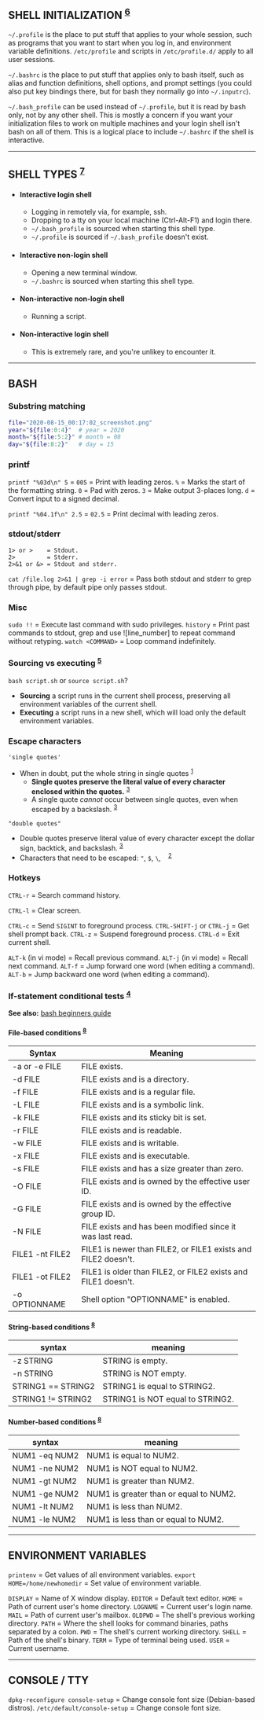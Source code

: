 
## SHELL INITIALIZATION <sup>[6]</sup>

`~/.profile` is the place to put stuff that applies to your whole session, such as programs that you want to start when you log in, and environment variable definitions. `/etc/profile` and scripts in `/etc/profile.d/` apply to all user sessions.

`~/.bashrc` is the place to put stuff that applies only to bash itself, such as alias and function definitions, shell options, and prompt settings (you could also put key bindings there, but for bash they normally go into `~/.inputrc`).

`~/.bash_profile` can be used instead of `~/.profile`, but it is read by bash only, not by any other shell. This is mostly a concern if you want your initialization files to work on multiple machines and your login shell isn't bash on all of them. This is a logical place to include `~/.bashrc` if the shell is interactive.


---
## SHELL TYPES <sup>[7]</sup>

- #### Interactive login shell
  - Logging in remotely via, for example, ssh.
  - Dropping to a tty on your local machine (Ctrl-Alt-F1) and login there.
  - `~/.bash_profile` is sourced when starting this shell type.
  - `~/.profile` is sourced if `~/.bash_profile` doesn't exist.

- #### Interactive non-login shell
  - Opening a new terminal window.
  - `~/.bashrc` is sourced when starting this shell type.

- #### Non-interactive non-login shell
  - Running a script.

- #### Non-interactive login shell
  - This is extremely rare, and you're unlikey to encounter it.

---
## BASH

### Substring matching

```bash
file="2020-08-15_00:17:02_screenshot.png"
year="${file:0:4}"  # year = 2020
month="${file:5:2}" # month = 08
day="${file:8:2}"   # day = 15
```

### printf

`printf "%03d\n" 5` = `005` = Print with leading zeros.
                `%` = Marks the start of the formatting string.
                `0` = Pad with zeros.
                `3` = Make output 3-places long.
                `d` = Convert input to a signed decimal.

`printf "%04.1f\n" 2.5` = `02.5` = Print decimal with leading zeros.

### stdout/stderr

```
1> or >    = Stdout.
2>         = Stderr.
2>&1 or &> = Stdout and stderr.
```

`cat /file.log 2>&1 | grep -i error` = Pass both stdout and stderr to grep through pipe, by default pipe only passes stdout.

### Misc

`sudo !!` = Execute last command with sudo privileges.
`history` = Print past commands to stdout, grep and use ![line_number] to repeat command without retyping.
`watch <COMMAND>` = Loop command indefinitely.

### Sourcing vs executing <sup>[5]</sup>

`bash script.sh` or `source script.sh`?
- **Sourcing** a script runs in the current shell process, preserving all environment variables of the current shell.
- **Executing** a script runs in a new shell, which will load only the default environment variables.

### Escape characters

`'single quotes'`

- When in doubt, put the whole string in single quotes <sup>[1]</sup>
  - **Single quotes preserve the literal value of every character enclosed within the quotes.** <sup>[3]</sup>
  - A single quote *cannot* occur between single quotes, even when escaped by a backslash. <sup>[3]</sup>

`"double quotes"`

- Double quotes preserve literal value of every character except the dollar sign, backtick, and backslash. <sup>[3]</sup>
- Characters that need to be escaped: `"`, `$`, `\`, ` ` <sup>[2]</sup>

### Hotkeys

`CTRL-r` = Search command history.

`CTRL-l` = Clear screen.

`CTRL-c` = Send `SIGINT` to foreground process.
`CTRL-SHIFT-j` or `CTRL-j` = Get shell prompt back.
`CTRL-z` = Suspend foreground process.
`CTRL-d` = Exit current shell.

`ALT-k` (in vi mode) = Recall previous command.
`ALT-j` (in vi mode) = Recall next command.
`ALT-f` = Jump forward one word  (when editing a command).
`ALT-b` = Jump backward one word (when editing a command).

### If-statement conditional tests <sup>[4]</sup>

**See also:** [bash beginners guide](http://tldp.org/LDP/Bash-Beginners-Guide/html/sect_07_01.html)

#### File-based conditions <sup>[8]</sup>

| Syntax          | Meaning                                                       |
|-----------------|---------------------------------------------------------------|
| -a or -e FILE   | FILE exists.                                                  |
| -d FILE         | FILE exists and is a directory.                               |
| -f FILE         | FILE exists and is a regular file.                            |
| -L FILE         | FILE exists and is a symbolic link.                           |
| -k FILE         | FILE exists and its sticky bit is set.                        |
| -r FILE         | FILE exists and is readable.                                  |
| -w FILE         | FILE exists and is writable.                                  |
| -x FILE         | FILE exists and is executable.                                |
| -s FILE         | FILE exists and has a size greater than zero.                 |
| -O FILE         | FILE exists and is owned by the effective user ID.            |
| -G FILE         | FILE exists and is owned by the effective group ID.           |
| -N FILE         | FILE exists and has been modified since it was last read.     |
| FILE1 -nt FILE2 | FILE1 is newer than FILE2, or FILE1 exists and FILE2 doesn't. |
| FILE1 -ot FILE2 | FILE1 is older than FILE2, or FILE2 exists and FILE1 doesn't. |
| -o OPTIONNAME   | Shell option "OPTIONNAME" is enabled.                         |

#### String-based conditions <sup>[8]</sup>

| syntax             | meaning                          |
|--------------------|----------------------------------|
| -z STRING          | STRING is empty.                 |
| -n STRING          | STRING is NOT empty.             |
| STRING1 == STRING2 | STRING1 is equal to STRING2.     |
| STRING1 != STRING2 | STRING1 is NOT equal to STRING2. |

#### Number-based conditions <sup>[8]</sup>

| syntax             | meaning                                |
|--------------------|----------------------------------------|
| NUM1 -eq NUM2      | NUM1 is equal to NUM2.                 |
| NUM1 -ne NUM2      | NUM1 is NOT equal to NUM2.             |
| NUM1 -gt NUM2      | NUM1 is greater than NUM2.             |
| NUM1 -ge NUM2      | NUM1 is greater than or equal to NUM2. |
| NUM1 -lt NUM2      | NUM1 is less than NUM2.                |
| NUM1 -le NUM2      | NUM1 is less than or equal to NUM2.    |


---
## ENVIRONMENT VARIABLES

`printenv`                     = Get values of all environment variables.
`export HOME=/home/newhomedir` = Set value of environment variable.

`DISPLAY` = Name of X window display.
`EDITOR`  = Default text editor.
`HOME`    = Path of current user's home directory.
`LOGNAME` = Current user's login name.
`MAIL`    = Path of current user's mailbox.
`OLDPWD`  = The shell's previous working directory.
`PATH`    = Where the shell looks for command binaries, paths separated by a colon.
`PWD`     = The shell's current working directory.
`SHELL`   = Path of the shell's binary.
`TERM`    = Type of terminal being used.
`USER`    = Current username.


---
## CONSOLE / TTY

`dpkg-reconfigure console-setup`    = Change console font size (Debian-based distros).
`/etc/default/console-setup`        = Change console font size.


[1]: https://stackoverflow.com/questions/15783701/which-characters-need-to-be-escaped-when-using-bash#20053121
[2]: https://www.shellscript.sh/escape.html
[3]: http://tldp.org/LDP/Bash-Beginners-Guide/html/sect_03_03.html
[4]: http://tldp.org/LDP/Bash-Beginners-Guide/html/sect_07_01.html
[5]: https://superuser.com/questions/176783/what-is-the-difference-between-executing-a-bash-script-vs-sourcing-it/176788#176788
[6]: https://medium.com/@abhinavkorpal/bash-profile-vs-bashrc-c52534a787d3
[7]: https://askubuntu.com/questions/879364/differentiate-interactive-login-and-non-interactive-non-login-shell
[8]: https://linuxacademy.com/blog/linux/conditions-in-bash-scripting-if-statements/
